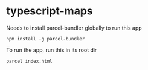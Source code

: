 # typescript-maps

Needs to install parcel-bundler globally to run this app

`npm install -g parcel-bundler`

To run the app, run this in its root dir

`parcel index.html`
